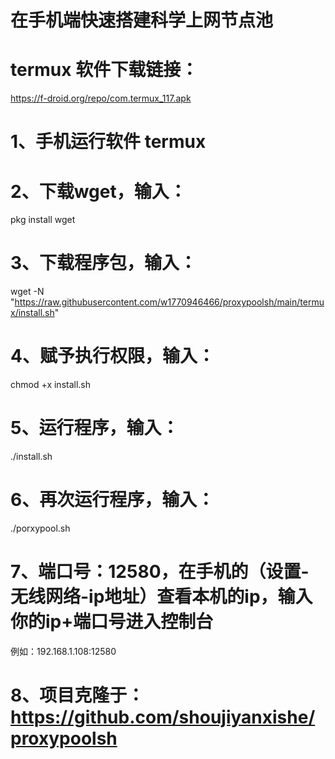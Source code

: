 # 在手机端快速搭建科学上网节点池
# termux 软件下载链接：
https://f-droid.org/repo/com.termux_117.apk
# 1、手机运行软件 termux
# 2、下载wget，输入：
pkg install wget
# 3、下载程序包，输入：
wget -N "https://raw.githubusercontent.com/w1770946466/proxypoolsh/main/termux/install.sh"
# 4、赋予执行权限，输入：
chmod +x install.sh
# 5、运行程序，输入：
./install.sh
# 6、再次运行程序，输入：
./porxypool.sh
# 7、端口号：12580，在手机的（设置-无线网络-ip地址）查看本机的ip，输入你的ip+端口号进入控制台
例如：192.168.1.108:12580

# 8、项目克隆于：https://github.com/shoujiyanxishe/proxypoolsh 
